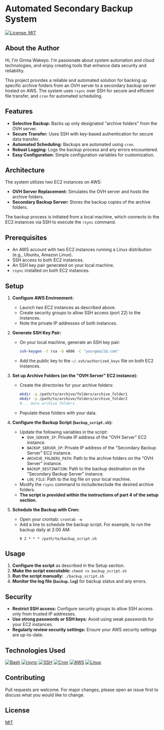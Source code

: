 # Automated Secondary Backup System

[![License: MIT](https://img.shields.io/badge/License-MIT-yellow.svg)](https://opensource.org/licenses/MIT)

## About the Author

Hi, I'm Girma Wakeyo. I'm passionate about system automation and cloud technologies, and enjoy creating tools that enhance data security and reliability.

This project provides a reliable and automated solution for backing up specific archive folders from an OVH server to a secondary backup server hosted on AWS. The system uses `rsync` over SSH for secure and efficient file transfer, and `cron` for automated scheduling.

## Features

* **Selective Backup:** Backs up only designated "archive folders" from the OVH server.
* **Secure Transfer:** Uses SSH with key-based authentication for secure data transfer.
* **Automated Scheduling:** Backups are automated using `cron`.
* **Robust Logging:** Logs the backup process and any errors encountered.
* **Easy Configuration:** Simple configuration variables for customization.

## Architecture

The system utilizes two EC2 instances on AWS:

* **OVH Server Replacement:** Simulates the OVH server and hosts the archive folders.
* **Secondary Backup Server:** Stores the backup copies of the archive folders.

The backup process is initiated from a local machine, which connects to the EC2 instances via SSH to execute the `rsync` command.

## Prerequisites

* An AWS account with two EC2 instances running a Linux distribution (e.g., Ubuntu, Amazon Linux).
* SSH access to both EC2 instances.
* An SSH key pair generated on your local machine.
* `rsync` installed on both EC2 instances.

## Setup

1.  **Configure AWS Environment:**
    * Launch two EC2 instances as described above.
    * Create security groups to allow SSH access (port 22) to the instances.
    * Note the private IP addresses of both instances.

2.  **Generate SSH Key Pair:**
    * On your local machine, generate an SSH key pair:
        ```bash
        ssh-keygen -t rsa -b 4096 -C "yourgmail@.com"
        ```
    * Add the public key to the `~/.ssh/authorized_keys` file on both EC2 instances.

3.  **Set up Archive Folders (on the "OVH Server" EC2 instance):**
    * Create the directories for your archive folders:
        ```bash
        mkdir -p /path/to/archive/folders/archive_folder1
        mkdir -p /path/to/archive/folders/archive_folder2
        #... more archive folders
        ```
    * Populate these folders with your data.

4.  **Configure the Backup Script (`backup_script.sh`):**
    * Update the following variables in the script:
        * `OVH_SERVER_IP`: Private IP address of the "OVH Server" EC2 instance.
        * `BACKUP_SERVER_IP`: Private IP address of the "Secondary Backup Server" EC2 instance.
        * `ARCHIVE_FOLDERS_PATH`: Path to the archive folders on the "OVH Server" instance.
        * `BACKUP_DESTINATION`: Path to the backup destination on the "Secondary Backup Server" instance.
        * `LOG_FILE`: Path to the log file on your local machine.
    * Modify the `rsync` command to include/exclude the desired archive folders.
    * **The script is provided within the instructions of part 4 of the setup section.**

5.  **Schedule the Backup with Cron:**
    * Open your crontab: `crontab -e`
    * Add a line to schedule the backup script. For example, to run the backup daily at 2:00 AM:
        ```
        0 2 * * * /path/to/backup_script.sh
        ```

## Usage

1.  **Configure the script** as described in the Setup section.
2.  **Make the script executable:** `chmod +x backup_script.sh`
3.  **Run the script manually:** `./backup_script.sh`
4.  **Monitor the log file (`backup.log`)** for backup status and any errors.

## Security

* **Restrict SSH access:** Configure security groups to allow SSH access only from trusted IP addresses.
* **Use strong passwords or SSH keys:** Avoid using weak passwords for your EC2 instances.
* **Regularly review security settings:** Ensure your AWS security settings are up-to-date.

## Technologies Used

[![Bash](https://img.shields.io/badge/-Bash-black?style=flat-square&logo=gnu-bash)](https://www.gnu.org/software/bash/)
[![rsync](https://img.shields.io/badge/-rsync-black?style=flat-square&logo=rsync)](https://rsync.samba.org/)
[![SSH](https://img.shields.io/badge/-SSH-black?style=flat-square&logo=openssh)](https://www.openssh.com/)
[![Cron](https://img.shields.io/badge/-Cron-black?style=flat-square&logo=cron)](https://en.wikipedia.org/wiki/Cron)
[![AWS](https://img.shields.io/badge/Amazon%20AWS-232F3E?style=flat-square&logo=amazon-aws)](https://aws.amazon.com/)
[![Linux](https://img.shields.io/badge/-Linux-black?style=flat-square&logo=linux)](https://www.linux.org/)

## Contributing

Pull requests are welcome. For major changes, please open an issue first to discuss what you would like to change.

## License

[MIT](https://www.google.com/url?sa=E&source=gmail&q=https://choosealicense.com/licenses/mit/)
